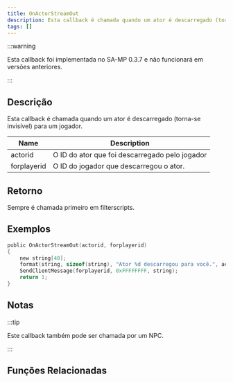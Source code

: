 ```yaml
---
title: OnActorStreamOut
description: Esta callback é chamada quando um ator é descarregado (torna-se invisível) para um jogador.
tags: []
---
```


:::warning

Esta callback foi implementada no SA-MP 0.3.7 e não funcionará em versões anteriores.

:::

## Descrição

Esta callback é chamada quando um ator é descarregado (torna-se invisível) para um jogador.

| Name        | Description                                    |
| ----------- | ---------------------------------------------- |
| actorid     | O ID do ator que foi descarregado pelo jogador |
| forplayerid | O ID do jogador que descarregou o ator.        |

## Retorno

Sempre é chamada primeiro em filterscripts.

## Exemplos

```c
public OnActorStreamOut(actorid, forplayerid)
{
    new string[40];
    format(string, sizeof(string), "Ator %d descarregou para você.", actorid);
    SendClientMessage(forplayerid, 0xFFFFFFFF, string);
    return 1;
}
```

## Notas

:::tip

Este callback também pode ser chamada por um NPC.

:::

## Funções Relacionadas
